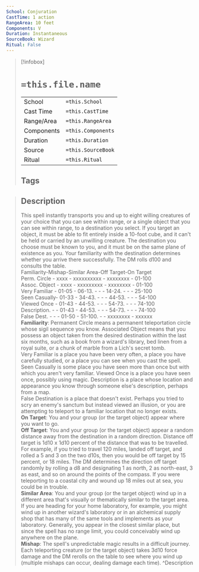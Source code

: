 ```yaml
---
School: Conjuration
CastTime: 1 action
RangeArea: 10 feet
Components: V
Duration: Instantaneous
SourceBook: Wizard
Ritual: False
---
```

> [!infobox]
>
> # `=this.file.name`
> |            |                    |
> | ---------- | ------------------ |
> | School     | `=this.School`     |
> | Cast Time  | `=this.CastTime`   |
> | Range/Area | `=this.RangeArea`  |
> | Components | `=this.Components` |
> | Duration   | `=this.Duration`   |
> | Source     | `=this.SourceBook` |
> | Ritual     | `=this.Ritual`     |
>## Tags
>

> ## Description
> This spell instantly transports you and up to eight willing creatures of your choice that you can see within range, or a single object that you can see within range, to a destination you select. If you target an object, it must be able to fit entirely inside a 10-foot cube, and it can't be held or carried by an unwilling creature. The destination you choose must be known to you, and it must be on the same plane of existence as you. Your familiarity with the destination determines whether you arrive there successfully. The DM rolls d100 and consults the table.<br> Familiarity-Mishap-Similar Area-Off Target-On Target<br> Perm. Circle - xxxx - xxxxxxxxxx - xxxxxxxx - 01-100<br> Assoc. Object - xxxx - xxxxxxxxx - xxxxxxxx - 01-100<br> Very Familiar - 01-05 - 06-13. - - - 14-24. - - - 25-100<br> Seen Casually- 01-33 - 34-43. - - - 44-53. - - - 54-100<br> Viewed Once - 01-43 - 44-53. - - - 54-73. - - - 74-100<br> Description. - - 01-43 - 44-53. - - - 54-73. - - - 74-100<br> False Dest. - - - 01-50 - 51-100. - - xxxxxxxx - xxxxxx<br> <b>Familiarity</b>: Permanent Circle means a permanent teleportation circle whose sigil sequence you know. Associated Object means that you possess an object taken from the desired destination within the last six months, such as a book from a wizard's library, bed linen from a royal suite, or a chunk of marble from a Lich's secret tomb.<br> Very Familiar is a place you have been very often, a place you have carefully studied, or a place you can see when you cast the spell. Seen Casually is some place you have seen more than once but with which you aren't very familiar. Viewed Once is a place you have seen once, possibly using magic. Description is a place whose location and appearance you know through someone else's description, perhaps from a map.<br> False Destination is a place that doesn't exist. Perhaps you tried to scry an enemy's sanctum but instead viewed an illusion, or you are attempting to teleport to a familiar location that no longer exists.<br> <b>On Target</b>: You and your group (or the target object) appear where you want to go.<br> <b>Off Target</b>: You and your group (or the target object) appear a random distance away from the destination in a random direction. Distance off target is 1d10 x 1d10 percent of the distance that was to be travelled. For example, if you tried to travel 120 miles, landed off target, and rolled a 5 and 3 on the two d10s, then you would be off target by 15 percent, or 18 miles. The DM determines the direction off target randomly by rolling a d8 and designating 1 as north, 2 as north-east, 3 as east, and so on around the points of the compass. If you were teleporting to a coastal city and wound up 18 miles out at sea, you could be in trouble.<br> <b>Similar Area</b>: You and your group (or the target object) wind up in a different area that's visually or thematically similar to the target area. If you are heading for your home laboratory, for example, you might wind up in another wizard's laboratory or in an alchemical supply shop that has many of the same tools and implements as your laboratory. Generally, you appear in the closest similar place, but since the spell has no range limit, you could conceivably wind up anywhere on the plane.<br> <b>Mishap</b>: The spell's unpredictable magic results in a difficult journey. Each teleporting creature (or the target object) takes 3d10 force damage and the DM rerolls on the table to see where you wind up (multiple mishaps can occur, dealing damage each time).
> ^Description